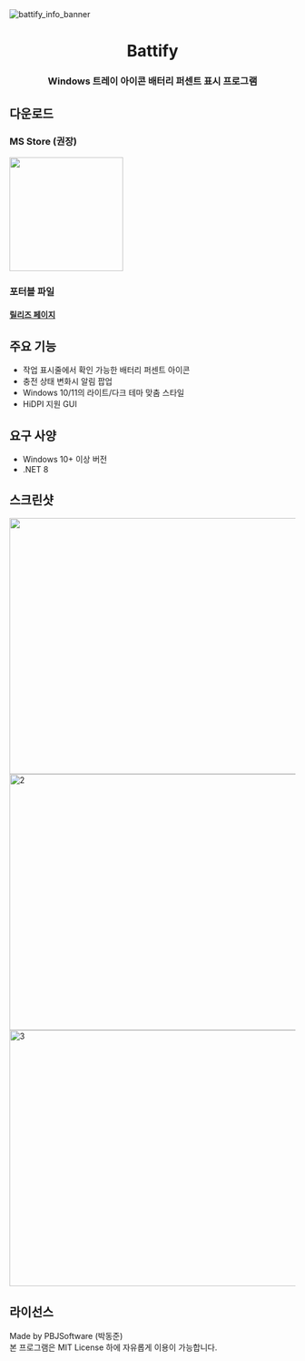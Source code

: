 <img alt="battify_info_banner" src="https://github.com/user-attachments/assets/f5855e80-f63f-4460-83d8-fa41d451916b" />
<div align="center">
  
# Battify
  
### Windows 트레이 아이콘 배터리 퍼센트 표시 프로그램  
</div>

## 다운로드

### MS Store (권장)

<a href="https://apps.microsoft.com/detail/9P4FMBB50JV9?referrer=appbadge&mode=direct" target="_blank">
	<img src="https://get.microsoft.com/images/en-us%20dark.svg" width="200"/>
</a>

### 포터블 파일

#### [릴리즈 페이지](https://github.com/pdjdev/Battify/releases)



## 주요 기능

- 작업 표시줄에서 확인 가능한 배터리 퍼센트 아이콘
- 충전 상태 변화시 알림 팝업
- Windows 10/11의 라이트/다크 테마 맞춤 스타일
- HiDPI 지원 GUI

## 요구 사양
- Windows 10+ 이상 버전
- .NET 8

## 스크린샷

<img src="preview_video.webp" width="800" height="450" />

<img width="800" height="450" alt="2" src="https://github.com/user-attachments/assets/62e1c43c-835c-4c94-b511-d5ad7d16eafa" />

<img width="800" height="450" alt="3" src="https://github.com/user-attachments/assets/4e256541-161c-4dc1-a062-6f7aa51c89ba" />


## 라이선스

Made by PBJSoftware (박동준)  
본 프로그램은 MIT License 하에 자유롭게 이용이 가능합니다.
